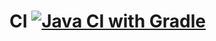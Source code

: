 # CI [![Java CI with Gradle](https://github.com/AnnZeff/UnitHW3/actions/workflows/gradle.yml/badge.svg)](https://github.com/AnnZeff/UnitHW3/actions/workflows/gradle.yml)